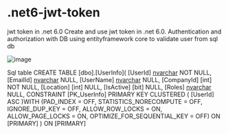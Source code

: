 # .net6-jwt-token
jwt token in .net 6.0
Create and use jwt token in .net 6.0. Authentication and authorization with DB
using entityframework core to validate user from sql db



![image](https://user-images.githubusercontent.com/85626647/193739137-73353cdf-4661-4897-8c62-59553b8d109e.png)


Sql table
CREATE TABLE [dbo].[UserInfo](
	[UserId] [nvarchar](200) NOT NULL,
	[EmailId] [nvarchar](50) NULL,
	[UserName] [nvarchar](100) NULL,
	[CompanyId] [int] NOT NULL,
	[Location] [int] NULL,
	[IsActive] [bit] NULL,
	[Roles] [nvarchar](200) NULL,
 CONSTRAINT [PK_UserInfo] PRIMARY KEY CLUSTERED 
(
	[UserId] ASC
)WITH (PAD_INDEX = OFF, STATISTICS_NORECOMPUTE = OFF, IGNORE_DUP_KEY = OFF, ALLOW_ROW_LOCKS = ON, ALLOW_PAGE_LOCKS = ON, OPTIMIZE_FOR_SEQUENTIAL_KEY = OFF) ON [PRIMARY]
) ON [PRIMARY]
